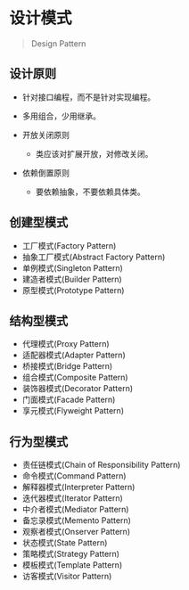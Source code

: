 # 设计模式
> Design Pattern

## 设计原则
- 针对接口编程，而不是针对实现编程。

- 多用组合，少用继承。

-  开放关闭原则
    - 类应该对扩展开放，对修改关闭。

- 依赖倒置原则
    - 要依赖抽象，不要依赖具体类。

## 创建型模式
- 工厂模式(Factory Pattern)
- 抽象工厂模式(Abstract Factory Pattern)
- 单例模式(Singleton Pattern)
- 建造者模式(Builder Pattern)
- 原型模式(Prototype Pattern)

## 结构型模式

- 代理模式(Proxy Pattern)
- 适配器模式(Adapter Pattern)
- 桥接模式(Bridge Pattern)
- 组合模式(Composite Pattern)
- 装饰器模式(Decorator Pattern)
- 门面模式(Facade Pattern)
- 享元模式(Flyweight Pattern)


## 行为型模式

- 责任链模式(Chain of Responsibility Pattern)
- 命令模式(Command Pattern)
- 解释器模式(Interpreter Pattern)
- 迭代器模式(Iterator Pattern)
- 中介者模式(Mediator Pattern)
- 备忘录模式(Memento Pattern)
- 观察者模式(Onserver Pattern)
- 状态模式(State Pattern)
- 策略模式(Strategy Pattern)
- 模板模式(Template Pattern)
- 访客模式(Visitor Pattern)






